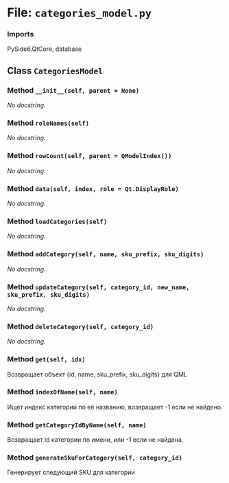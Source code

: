 # File: `categories_model.py`

### Imports
PySide6.QtCore, database

## Class `CategoriesModel`
### Method `__init__(self, parent = None)`
_No docstring._

### Method `roleNames(self)`
_No docstring._

### Method `rowCount(self, parent = QModelIndex())`
_No docstring._

### Method `data(self, index, role = Qt.DisplayRole)`
_No docstring._

### Method `loadCategories(self)`
_No docstring._

### Method `addCategory(self, name, sku_prefix, sku_digits)`
_No docstring._

### Method `updateCategory(self, category_id, new_name, sku_prefix, sku_digits)`
_No docstring._

### Method `deleteCategory(self, category_id)`
_No docstring._

### Method `get(self, idx)`
Возвращает объект {id, name, sku_prefix, sku_digits} для QML

### Method `indexOfName(self, name)`
Ищет индекс категории по её названию, возвращает -1 если не найдено.

### Method `getCategoryIdByName(self, name)`
Возвращает id категории по имени, или -1 если не найдена.

### Method `generateSkuForCategory(self, category_id)`
Генерирует следующий SKU для категории
